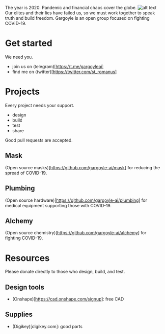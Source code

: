 The year is 2020. Pandemic and financial chaos cover the globe.
![alt text](https://avatars2.githubusercontent.com/u/62921814 "Gargoyle")
Our elites and their lies have failed us, so we must work together to speak truth and build freedom.
Gargoyle is an open group focused on fighting COVID-19.

# Get started
We need you.
* join us on (telegram)[https://t.me/gargoyleai]
* find me on (twitter)[https://twitter.com/st_romanus]

# Projects
Every project needs your support.
* design
* build
* test
* share

Good pull requests are accepted.

## Mask
(Open source masks)[https://github.com/gargoyle-ai/mask] for reducing the spread of COVID-19.

## Plumbing
(Open source hardware)[https://github.com/gargoyle-ai/plumbing] for medical equipment supporting those with COVID-19.

## Alchemy
(Open source chemistry)[https://github.com/gargoyle-ai/alchemy] for fighting COVID-19.

# Resources
Please donate directly to those who design, build, and test.

## Design tools
* (Onshape)[https://cad.onshape.com/signup]: free CAD

## Supplies
* (Digikey)[digikey.com]: good parts

